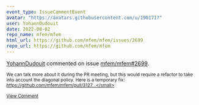 ```yaml
---
event_type: IssueCommentEvent
avatar: "https://avatars.githubusercontent.com/u/190171?"
user: YohannDudouit
date: 2022-08-02
repo_name: mfem/mfem
html_url: https://github.com/mfem/mfem/issues/2699
repo_url: https://github.com/mfem/mfem
---
```


<a href='https://github.com/YohannDudouit' target='_blank'>YohannDudouit</a> commented on issue <a href='https://github.com/mfem/mfem/issues/2699' target='_blank'>mfem/mfem#2699</a>.

<small>We can talk more about it during the PR meeting, but this would require a refactor to take into account the diagonal policy. Here is a temporary fix: https://github.com/mfem/mfem/pull/3127...</small>

<a href='https://github.com/mfem/mfem/issues/2699' target='_blank'>View Comment</a>